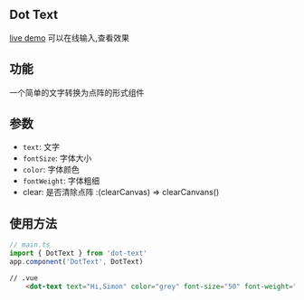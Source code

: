## Dot Text
[live demo](https://dot-text.hejian.club/)
可以在线输入,查看效果

## 功能
一个简单的文字转换为点阵的形式组件

## 参数
- `text`: 文字
- `fontSize`: 字体大小
- `color`: 字体颜色
- `fontWeight`: 字体粗细
-  clear: 是否清除点阵 :(clearCanvas) => clearCanvans()

## 使用方法
```js
// main.ts
import { DotText } from 'dot-text'
app.component('DotText', DotText)
```
```html
// .vue
    <dot-text text="Hi,Simon" color="grey" font-size="50" font-weight="10" ma />
```
